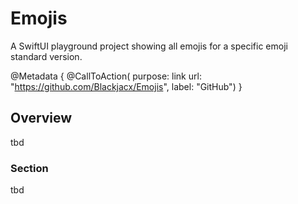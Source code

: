 # Emojis

A SwiftUI playground project showing all emojis for a specific emoji standard version.

@Metadata {
    @CallToAction(
                  purpose: link
                  url: "https://github.com/Blackjacx/Emojis",
                  label: "GitHub")
}

## Overview

tbd

### Section

tbd
